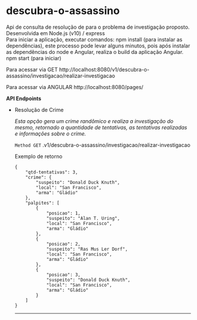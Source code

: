 # descubra-o-assassino

Api de consulta de resolução de para o problema de investigação proposto. Desenvolvida em Node.js (v10) / express<br>
Para iniciar a aplicação, executar comandos:
npm install (para instalar as dependências), este processo pode levar alguns minutos, pois após instalar as dependências do node e Angular, realiza o build da aplicação Angular.
npm start (para iniciar)

Para acessar via GET
http://localhost:8080/v1/descubra-o-assassino/investigacao/realizar-investigacao

Para acessar via ANGULAR http://localhost:8080/pages/

<b>API Endpoints</b>

<ul>
  <li>Resolução de Crime<br>
    <p><i>Esta opção gera um crime randômico e realiza a investigação do mesmo, retornado a quantidade de tentativas, as tentativas realizadas e informações sobre o crime.</i></p>
    <p><code>Method GET</code> .v1/descubra-o-assassino/investigacao/realizar-investigacao<br>
    <p>Exemplo de retorno</p>
    <code>{
    "qtd-tentativas": 3,
    "crime": {
        "suspeito": "Donald Duck Knuth",
        "local": "San Francisco",
        "arma": "Gládio"
    },
    "palpites": [
        {
            "posicao": 1,
            "suspeito": "Alan T. Uring",
            "local": "San Francisco",
            "arma": "Gládio"
        },
        {
            "posicao": 2,
            "suspeito": "Ras Mus Ler Dorf",
            "local": "San Francisco",
            "arma": "Gládio"
        },
        {
            "posicao": 3,
            "suspeito": "Donald Duck Knuth",
            "local": "San Francisco",
            "arma": "Gládio"
        }
    ]
}</code>
  </li>
  <hr>
</ul>
